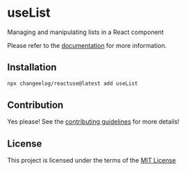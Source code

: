 # useList

Managing and manipulating lists in a React component

Please refer to the [documentation](#) for more information.

## Installation

```bash
npx changeelog/reactuse@latest add useList
```

## Contribution

Yes please! See the [contributing guidelines](#) for more details!

## License

This project is licensed under the terms of the [MIT License](/LICENSE)
